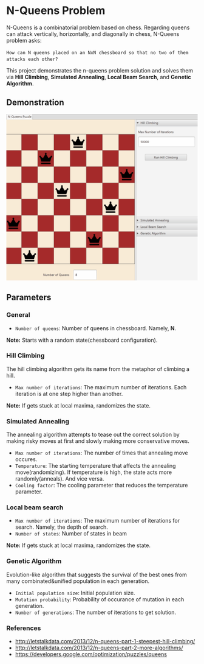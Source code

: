 # N-Queens Problem

N-Queens is a combinatorial problem based on chess. Regarding queens can attack vertically, horizontally, and diagonally in chess, N-Queens problem asks:

`How can N queens placed on an NxN chessboard so that no two of them attacks each other?`

This project demonstrates the n-queens problem solution and solves them via **Hill Climbing**, **Simulated Annealing**, **Local Beam Search**, and **Genetic Algorithm**.

## Demonstration
![N Queens Problem](n-queens.gif)

## Parameters

### General
* `Number of queens`: Number of queens in chessboard. Namely, **N**.

**Note:** Starts with a random state(chessboard configuration).

### Hill Climbing
The hill climbing algorithm gets its name from the metaphor of climbing a hill.

* `Max number of iterations`: The maximum number of iterations. Each iteration is at one step higher than another.

**Note:** If gets stuck at local maxima, randomizes the state.

### Simulated Annealing
The annealing algorithm attempts to tease out the correct solution by making risky moves at first and slowly making more conservative moves.

* `Max number of iterations`: The number of times that annealing move occures.
* `Temperature`: The starting temperature that affects the annealing move(randomizing). If temperature is high, the state acts more randomly(anneals). And vice versa. 
* `Cooling factor`: The cooling parameter that reduces the temperature parameter.

### Local beam search
* `Max number of iterations`: The maximum number of iterations for search. Namely, the depth of search.
* `Number of states`: Number of states in beam

**Note:** If gets stuck at local maxima, randomizes the state.

### Genetic Algorithm
Evolution-like algorithm that suggests the survival of the best ones from many combinated&unified population in each generation.

* `Initial population size`: Initial population size.
* `Mutation probability`: Probability of occurance of mutation in each generation.
* `Number of generations`: The number of iterations to get solution.

### References
* http://letstalkdata.com/2013/12/n-queens-part-1-steepest-hill-climbing/
* http://letstalkdata.com/2013/12/n-queens-part-2-more-algorithms/
* https://developers.google.com/optimization/puzzles/queens
